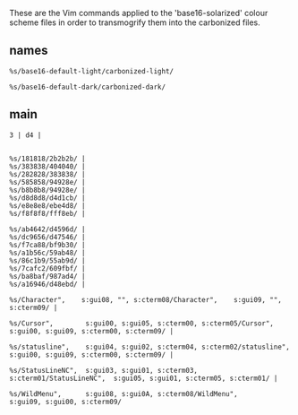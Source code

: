 These are the Vim commands applied to the 'base16-solarized' colour scheme files in order to transmogrify them into the carbonized files.

## names

```
%s/base16-default-light/carbonized-light/
```

```
%s/base16-default-dark/carbonized-dark/
```

## main

```
3 | d4 |


%s/181818/2b2b2b/ |
%s/383838/404040/ |
%s/282828/383838/ |
%s/585858/94928e/ |
%s/b8b8b8/94928e/ |
%s/d8d8d8/d4d1cb/ |
%s/e8e8e8/ebe4d8/ |
%s/f8f8f8/fff8eb/ |

%s/ab4642/d4596d/ |
%s/dc9656/d47546/ |
%s/f7ca88/bf9b30/ |
%s/a1b56c/59ab48/ |
%s/86c1b9/55ab9d/ |
%s/7cafc2/609fbf/ |
%s/ba8baf/987ad4/ |
%s/a16946/d48ebd/ |

%s/Character",    s:gui08, "", s:cterm08/Character",    s:gui09, "", s:cterm09/ |

%s/Cursor",        s:gui00, s:gui05, s:cterm00, s:cterm05/Cursor",        s:gui00, s:gui09, s:cterm00, s:cterm09/ |

%s/statusline",    s:gui04, s:gui02, s:cterm04, s:cterm02/statusline",    s:gui00, s:gui09, s:cterm00, s:cterm09/ |

%s/StatusLineNC",  s:gui03, s:gui01, s:cterm03, s:cterm01/StatusLineNC",  s:gui05, s:gui01, s:cterm05, s:cterm01/ |

%s/WildMenu",      s:gui08, s:gui0A, s:cterm08/WildMenu",      s:gui09, s:gui00, s:cterm09/
```

